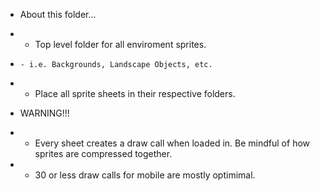 * About this folder...
*   - Top level folder for all enviroment sprites.
*     - i.e. Backgrounds, Landscape Objects, etc.
*   - Place all sprite sheets in their respective folders.

* WARNING!!!
*   - Every sheet creates a draw call when loaded in. Be mindful of how sprites are compressed together.
*   - 30 or less draw calls for mobile are mostly optimimal.